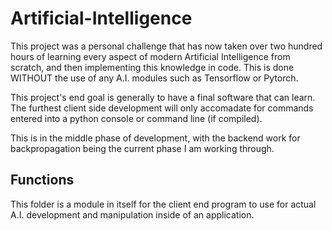 # Artificial-Intelligence
This project was a personal challenge that has now taken over two hundred hours of learning every aspect of modern Artificial Intelligence from scratch, and then implementing this knowledge in code. This is done WITHOUT the use of any A.I. modules such as Tensorflow or Pytorch. 

This project's end goal is generally to have a final software that can learn. The furthest client side development will only accomadate for commands entered into a python console or command line (if compiled). 

This is in the middle phase of development, with the backend work for backpropagation being the current phase I am working through. 

## Functions 
This folder is a module in itself for the client end program to use for actual A.I. development and manipulation inside of an application. 
